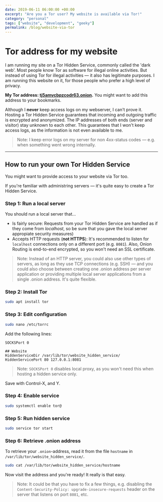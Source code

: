 ```yaml
---
date: 2019-06-11 06:00:00 +00:00
excerpt: "Are you a Tor user? My website is available via Tor!"
category: "personal"
tags: ["website", "development", "geeky"]
permalink: /blog/website-via-tor
---
```


# Tor address for my website

I am running my site on a Tor Hidden Service, commonly called the 'dark web'. Most people know Tor as software for illegal online activities. But instead of using Tor for illegal activities &mdash; it also has legitimate purposes. I am running this website on it, for those people who prefer a high level of privacy.

**My Tor address: <a href="http://tj5amvcbpzcodr63.onion/" title="My website on Tor">tj5amvcbpzcodr63.onion</a>.** You might want to add this address to your bookmarks.

Although I **never** keep access logs on my webserver, I can't prove it. Hosting a Tor Hidden Service guarantees that incoming and outgoing traffic is encrypted and anonymized. The IP addresses of both ends (server and visitor) stay unknown to each other. This guarantees that I won't keep access logs, as the information is not even available to me.

>  Note: I keep error logs on my server for non 4xx-status codes &mdash; e.g. when something went wrong internally.

---

## How to run your own Tor Hidden Service

You might want to provide access to your website via Tor too.

If you're familiar with administring servers &mdash; it's quite easy to create a Tor Hidden Service.

### Step 1: Run a local server

You should run a local server that...

- Is fairly secure: Requests from your Tor Hidden Service are handled as if they come from _localhost_, so be sure that you gave the local server appropiate security measures)
- Accepts HTTP requests (**not HTTPS**): It's recommended to listen for `localhost` connections only on a different port (e.g. `8081`). Also, Onion Routing is end-to-end encrypted, so you won't need an SSL certificate.

> Note: Instead of an HTTP server, you could also use other types of servers, as long as they use TCP connections (e.g. SSH) &mdash; and you could also choose between creating one .onion address per server application or providing multiple local server applications from a single .onion address. It's quite flexible.

### Step 2: Install Tor

```sh
sudo apt install tor
```

### Step 3: Edit configuration

```sh
sudo nano /etc/torrc
```

Add the following lines:

```
SOCKSPort 0

## Website
HiddenServiceDir /var/lib/tor/website_hidden_service/
HiddenServicePort 80 127.0.0.1:8081
```

> Note: `SOCKSPort 0` disables local proxy, as you won't need this when hosting a hidden service only.

Save with Control-X, and Y.

### Step 4: Enable service

```sh
sudo systemctl enable tor@
```

### Step 5: Run hidden service

```sh
sudo service tor start
```

### Step 6: Retrieve .onion address

To retrieve your `.onion`-address, read it from the file `hostname` in `/var/lib/tor/website_hidden_service/`.

```sh
sudo cat /var/lib/tor/website_hidden_service/hostname
```

Now visit the address and you're ready! It really is that easy.

> Note: It could be that you have to fix a few things, e.g. disabling the `Content-Security-Policy: upgrade-insecure-requests` header on the server that listens on port `8081`, etc.
